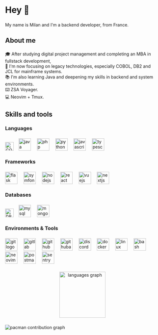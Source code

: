 <h1 align="left">Hey 👋</h1>

###

<p align="left">My name is Milan and I'm a backend developer, from France.</p>

###

<h2 align="left">About me</h2>

###

<p align="left">
🎓 After studying digital project management and completing an MBA in fullstack development,<br>
🧠 I'm now focusing on legacy technologies, especially COBOL, DB2 and JCL for mainframe systems.<br>
📚 I'm also learning Java and deepening my skills in backend and system environments.<br>
⌨️ ZSA Voyager.<br>
💻 Neovim + Tmux.<br>
</p>

###

<h2 align="left">Skills and tools</h2>

###

<h3 align="left">Languages</h3>

###

<div align="left">
  <img src="https://img.shields.io/badge/COBOL-blue?style=for-the-badge" height="28" alt="COBOL badge" />
  &nbsp;&nbsp;
  <img src="https://skillicons.dev/icons?i=java" height="40" alt="java logo" />
  <img width="12" />
  <img src="https://skillicons.dev/icons?i=php" height="40" alt="php logo" />
  <img width="12" />
  <img src="https://skillicons.dev/icons?i=python" height="40" alt="python logo" />
  <img width="12" />
  <img src="https://skillicons.dev/icons?i=javascript" height="40" alt="javascript logo" />
  <img width="12" />
  <img src="https://skillicons.dev/icons?i=typescript" height="40" alt="typescript logo" />
</div>

###

<h3 align="left">Frameworks</h3>

###

<div align="left">
  <img src="https://skillicons.dev/icons?i=flask" height="40" alt="flask logo" />
  <img width="12" />
  <img src="https://skillicons.dev/icons?i=symfony" height="40" alt="symfony logo" />
  <img width="12" />
  <img src="https://skillicons.dev/icons?i=nodejs" height="40" alt="nodejs logo" />
  <img width="12" />
  <img src="https://skillicons.dev/icons?i=react" height="40" alt="react logo" />
  <img width="12" />
  <img src="https://skillicons.dev/icons?i=vue" height="40" alt="vuejs logo" />
  <img width="12" />
  <img src="https://skillicons.dev/icons?i=nextjs" height="40" alt="nextjs logo" />
</div>

###

<h3 align="left">Databases</h3>

###

<div align="left">
  <img src="https://img.shields.io/badge/DB2-green?style=for-the-badge" height="28" alt="DB2 badge" />
  &nbsp;&nbsp;
  <img src="https://skillicons.dev/icons?i=mysql" height="40" alt="mysql logo" />
  <img width="12" />
  <img src="https://skillicons.dev/icons?i=mongodb" height="40" alt="mongodb logo" />
</div>

###

<h3 align="left">Environments & Tools</h3>

###

<div align="left">
  <img src="https://skillicons.dev/icons?i=git" height="40" alt="git logo" />
  <img width="12" />
  <img src="https://skillicons.dev/icons?i=gitlab" height="40" alt="gitlab logo" />
  <img width="12" />
  <img src="https://skillicons.dev/icons?i=github" height="40" alt="github logo" />
  <img width="12" />
  <img src="https://skillicons.dev/icons?i=githubactions" height="40" alt="githubactions logo" />
  <img width="12" />
  <img src="https://skillicons.dev/icons?i=discord" height="40" alt="discord logo" />
  <img width="12" />
  <img src="https://skillicons.dev/icons?i=docker" height="40" alt="docker logo" />
  <img width="12" />
  <img src="https://skillicons.dev/icons?i=linux" height="40" alt="linux logo" />
  <img width="12" />
  <img src="https://skillicons.dev/icons?i=bash" height="40" alt="bash logo" />
  <img width="12" />
  <img src="https://skillicons.dev/icons?i=neovim" height="40" alt="neovim logo" />
  <img width="12" />
  <img src="https://skillicons.dev/icons?i=postman" height="40" alt="postman logo" />
  <img width="12" />
  <img src="https://skillicons.dev/icons?i=sentry" height="40" alt="sentry logo" />
</div>

###

<div align="center">
  <img src="https://github-readme-stats.vercel.app/api/top-langs?username=mhommet&locale=en&hide_title=true&layout=compact&card_width=320&langs_count=8&theme=codeSTACKr&hide_border=true&order=2" height="150" alt="languages graph" />
</div>

###

<picture>
  <source media="(prefers-color-scheme: dark)" srcset="https://raw.githubusercontent.com/mhommet/mhommet/output/pacman-contribution-graph-dark.svg">
  <source media="(prefers-color-scheme: light)" srcset="https://raw.githubusercontent.com/mhommet/mhommet/output/pacman-contribution-graph.svg">
  <img alt="pacman contribution graph" src="https://raw.githubusercontent.com/mhommet/mhommet/output/pacman-contribution-graph.svg">
</picture>
